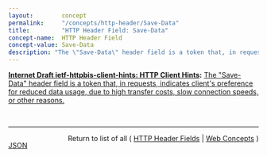 ```yaml
---
layout:        concept
permalink:     "/concepts/http-header/Save-Data"
title:         "HTTP Header Field: Save-Data"
concept-name:  HTTP Header Field
concept-value: Save-Data
description: "The \"Save-Data\" header field is a token that, in requests, indicates client's preference for reduced data usage, due to high transfer costs, slow connection speeds, or other reasons."
---
```


**[Internet Draft ietf-httpbis-client-hints: HTTP Client Hints](/specs/IETF/I-D/ietf-httpbis-client-hints "An increasing diversity of Web-connected devices and software capabilities has created a need to deliver optimized content for each device. This specification defines a set of HTTP request header fields, colloquially known as Client Hints, to address this. They are intended to be used as input to proactive content negotiation; just as the Accept header allows clients to indicate what formats they prefer, Client Hints allow clients to indicate a list of device and agent specific preferences."):** [The "Save-Data" header field is a token that, in requests, indicates client's preference for reduced data usage, due to high transfer costs, slow connection speeds, or other reasons.](http://tools.ietf.org/html/draft-ietf-httpbis-client-hints#section-7 "Read documentation for HTTP Header Field &#34;Save-Data&#34;")

<br/>
<hr/>

<p style="float : left"><a href="./Save-Data.json" title="JSON representing this particular Web Concept value">JSON</a></p>
<p style="text-align: right">Return to list of all ( <a href="../http-header/">HTTP Header Fields</a> | <a href="../">Web Concepts</a> )</p>
